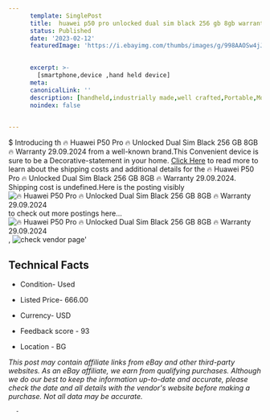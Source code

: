 ```yaml
---
      template: SinglePost
      title:  huawei p50 pro unlocked dual sim black 256 gb 8gb warranty 29 09 2024
      status: Published
      date: '2023-02-12'
      featuredImage: 'https://i.ebayimg.com/thumbs/images/g/998AAOSw4jJj4-vz/s-l225.jpg'
       

      excerpt: >-
        [smartphone,device ,hand held device]
      meta:
      canonicalLink: ''
      description: [handheld,industrially made,well crafted,Portable,Mobile,Compact,Convenient,Lightweight,Maneuverable,Man-portable,Miniature,Carriable,Hand-held,Light,Holdable,Transportable,Mobile device,Pocket-sized,On-the-go,Wireless,Cordless,Compact size,Convenient size, smartphone,device ,hand held device]
      noindex: false
      

---
```

$
      Introducing th 🔥 Huawei P50 Pro 🔥 Unlocked Dual Sim Black 256 GB 8GB 🔥 Warranty 29.09.2024 from a well-known brand.This Convenient device  is sure to be a Decorative-statement in your home. [Click Here](https://www.ebay.com/itm/285139143303?hash=item42639e0a87%3Ag%3A998AAOSw4jJj4-vz&mkevt=1&mkcid=1&mkrid=711-53200-19255-0&campid=%253CePNCampaignId%253E&customid=%253CreferenceId%253E&toolid=10049) to read more to learn about the shipping costs and additional details for the 🔥 Huawei P50 Pro 🔥 Unlocked Dual Sim Black 256 GB 8GB 🔥 Warranty 29.09.2024. Shipping cost is undefined.Here is the posting visibly ![🔥 Huawei P50 Pro 🔥 Unlocked Dual Sim Black 256 GB 8GB 🔥 Warranty 29.09.2024](https://i.ebayimg.com/thumbs/images/g/998AAOSw4jJj4-vz/s-l225.jpg) to check out more postings here... ![🔥 Huawei P50 Pro 🔥 Unlocked Dual Sim Black 256 GB 8GB 🔥 Warranty 29.09.2024](https://i.ebayimg.com/images/g/998AAOSw4jJj4-vz/s-l1600.jpg), ![check vendor page](https://origin-galleryplus.ebayimg.com/ws/web/285139143303_2_0_1/225x225.jpg,https://origin-galleryplus.ebayimg.com/ws/web/285139143303_3_0_1/225x225.jpg,https://origin-galleryplus.ebayimg.com/ws/web/285139143303_4_0_1/225x225.jpg,https://origin-galleryplus.ebayimg.com/ws/web/285139143303_5_0_1/225x225.jpg,https://origin-galleryplus.ebayimg.com/ws/web/285139143303_6_0_1/225x225.jpg,https://origin-galleryplus.ebayimg.com/ws/web/285139143303_7_0_1/225x225.jpg,https://origin-galleryplus.ebayimg.com/ws/web/285139143303_8_0_1/225x225.jpg,https://origin-galleryplus.ebayimg.com/ws/web/285139143303_9_0_1/225x225.jpg)'

      

 ## Technical Facts 



     
      

 - Condition- Used 


      

 - Listed Price- 666.00 


      

 - Currency- USD 


      

 - Feedback score - 93 


      

 - Location - BG 


      
      

 *_This post may contain affiliate links from eBay and other third-party websites. As an eBay affiliate, we earn from qualifying purchases. Although we do our best to keep the information up-to-date and accurate, please check the date and all details with the vendor's website before making a purchase. Not all data may be accurate._*




      -
